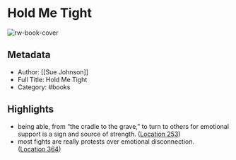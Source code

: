 # Hold Me Tight

![rw-book-cover](https://images-na.ssl-images-amazon.com/images/I/41--kDttmaL._SL200_.jpg)

## Metadata
- Author: [[Sue Johnson]]
- Full Title: Hold Me Tight
- Category: #books

## Highlights
- being able, from “the cradle to the grave,” to turn to others for emotional support is a sign and source of strength. ([Location 253](https://readwise.io/to_kindle?action=open&asin=B004KZOXDG&location=253))
- most fights are really protests over emotional disconnection. ([Location 364](https://readwise.io/to_kindle?action=open&asin=B004KZOXDG&location=364))

